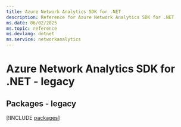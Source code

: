 ```yaml
---
title: Azure Network Analytics SDK for .NET
description: Reference for Azure Network Analytics SDK for .NET
ms.date: 06/02/2025
ms.topic: reference
ms.devlang: dotnet
ms.service: networkanalytics
---
```

# Azure Network Analytics SDK for .NET - legacy
## Packages - legacy
[!INCLUDE [packages](network-analytics-index.md)]